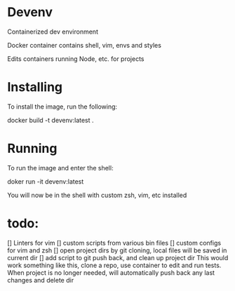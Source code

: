 # Devenv
Containerized dev environment

Docker container contains shell, vim, envs and styles

Edits containers running Node, etc. for projects

# Installing
To install the image, run the following:

docker build -t devenv:latest .

# Running
To run the image and enter the shell:

doker run -it devenv:latest

You will now be in the shell with custom zsh, vim, etc installed


# todo:
[] Linters for vim
[] custom scripts from various bin files
[] custom configs for vim and zsh
[] open project dirs by git cloning, local files will be saved in current dir
[] add script to git push back, and clean up project dir
This would work something like this, clone a repo, use container to edit and run tests. When project is no longer needed, will automatically push back any last changes and delete dir
